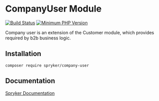 # CompanyUser Module
[![Build Status](https://travis-ci.org/spryker/company-user.svg)](https://travis-ci.org/spryker/company-user)
[![Minimum PHP Version](https://img.shields.io/badge/php-%3E%3D%207.3-8892BF.svg)](https://php.net/)

Company user is an extension of the Customer module, which provides required by b2b business logic.

## Installation

```
composer require spryker/company-user
```

## Documentation

[Spryker Documentation](https://academy.spryker.com/developing_with_spryker/module_guide/modules.html)
